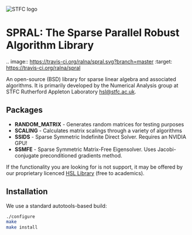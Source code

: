 ![STFC logo](http://www.stfc.ac.uk/stfc/includes/themes/MuraSTFC/assets/legacy/2473_web_2.png)

# SPRAL: The Sparse Parallel Robust Algorithm Library

.. image:: https://travis-ci.org/ralna/spral.svg?branch=master
   :target: https://travis-ci.org/ralna/spral

An open-source (BSD) library for sparse linear algebra and associated
algorithms. It is primarily developed by the Numerical Analysis group at
STFC Rutherford Appleton Laboratory [hsl@stfc.ac.uk](mailto:hsl@stfc.ac.uk).

## Packages

- **RANDOM_MATRIX** - Generates random matrices for testing purposes
- **SCALING**       - Calculates matrix scalings through a variety of algorithms
- **SSIDS**         - Sparse Symmetric Indefinite Direct Solver. Requires an
                      NVIDIA GPU!
- **SSMFE**         - Sparse Symmetric Matrix-Free Eigensolver. Uses
                      Jacobi-conjugate preconditioned gradients method.

If the functionality you are looking for is not support, it may be offered by
our proprietary licenced [HSL Library](http://www.hsl.rl.ac.uk/)
(free to academics).

## Installation
We use a standard autotools-based build:
```bash
./configure
make
make install
```
